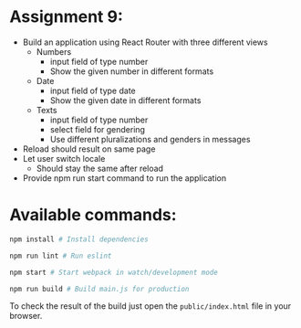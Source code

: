 # Assignment 9:

- Build an application using React Router with three different views
  - Numbers
    - input field of type number
    - Show the given number in different formats
  - Date
    - input field of type date
    - Show the given date in different formats
  - Texts
    - input field of type number
    - select field for gendering
    - Use different pluralizations and genders in messages
- Reload should result on same page
- Let user switch locale
  - Should stay the same after reload
- Provide npm run start command to run the application

# Available commands:

```bash
npm install # Install dependencies

npm run lint # Run eslint

npm start # Start webpack in watch/development mode

npm run build # Build main.js for production
```

To check the result of the build just open the `public/index.html` file in your
browser.
